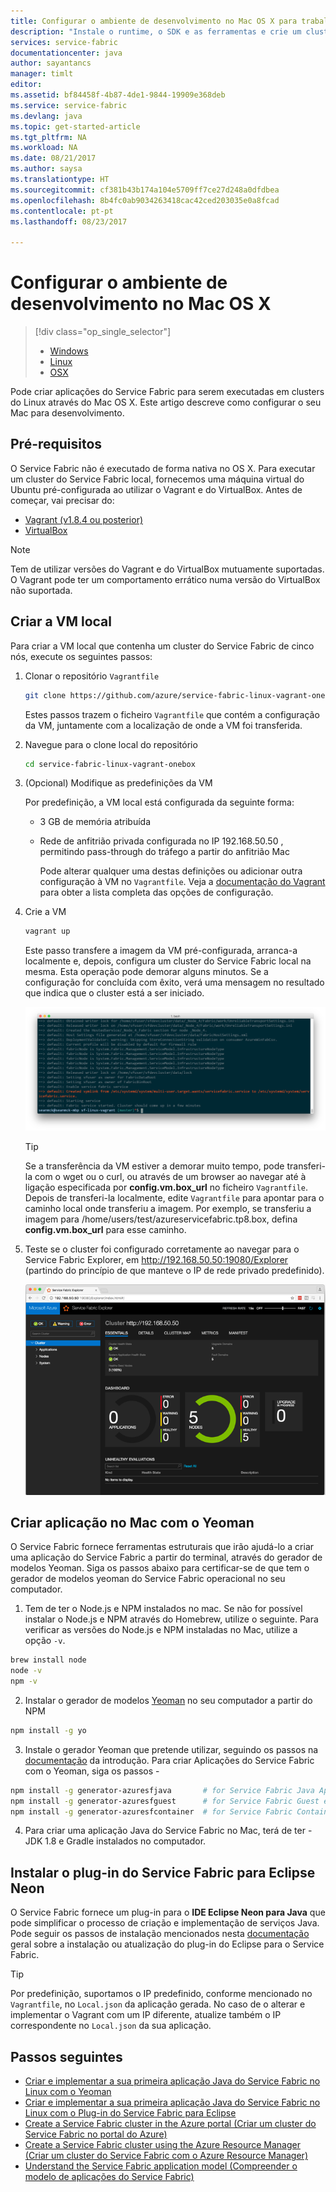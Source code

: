 ```yaml
---
title: Configurar o ambiente de desenvolvimento no Mac OS X para trabalhar com o Azure Service Fabric | Microsoft Docs
description: "Instale o runtime, o SDK e as ferramentas e crie um cluster de desenvolvimento local. Depois de concluir esta configuração, estará pronto para criar aplicações no Mac OS X."
services: service-fabric
documentationcenter: java
author: sayantancs
manager: timlt
editor: 
ms.assetid: bf84458f-4b87-4de1-9844-19909e368deb
ms.service: service-fabric
ms.devlang: java
ms.topic: get-started-article
ms.tgt_pltfrm: NA
ms.workload: NA
ms.date: 08/21/2017
ms.author: saysa
ms.translationtype: HT
ms.sourcegitcommit: cf381b43b174a104e5709ff7ce27d248a0dfdbea
ms.openlocfilehash: 8b4fc0ab9034263418cac42ced203035e0a8fcad
ms.contentlocale: pt-pt
ms.lasthandoff: 08/23/2017

---
```

# <a name="set-up-your-development-environment-on-mac-os-x"></a>Configurar o ambiente de desenvolvimento no Mac OS X
> [!div class="op_single_selector"]
> * [Windows](service-fabric-get-started.md)
> * [Linux](service-fabric-get-started-linux.md)
> * [OSX](service-fabric-get-started-mac.md)
>
>  

Pode criar aplicações do Service Fabric para serem executadas em clusters do Linux através do Mac OS X. Este artigo descreve como configurar o seu Mac para desenvolvimento.

## <a name="prerequisites"></a>Pré-requisitos
O Service Fabric não é executado de forma nativa no OS X. Para executar um cluster do Service Fabric local, fornecemos uma máquina virtual do Ubuntu pré-configurada ao utilizar o Vagrant e do VirtualBox. Antes de começar, vai precisar do:

* [Vagrant (v1.8.4 ou posterior)](http://www.vagrantup.com/downloads.html)
* [VirtualBox](http://www.virtualbox.org/wiki/Downloads)

>[!NOTE]
> Tem de utilizar versões do Vagrant e do VirtualBox mutuamente suportadas. O Vagrant pode ter um comportamento errático numa versão do VirtualBox não suportada.
>

## <a name="create-the-local-vm"></a>Criar a VM local
Para criar a VM local que contenha um cluster do Service Fabric de cinco nós, execute os seguintes passos:

1. Clonar o repositório `Vagrantfile`

    ```bash
    git clone https://github.com/azure/service-fabric-linux-vagrant-onebox.git
    ```
    Estes passos trazem o ficheiro `Vagrantfile` que contém a configuração da VM, juntamente com a localização de onde a VM foi transferida.

2. Navegue para o clone local do repositório

    ```bash
    cd service-fabric-linux-vagrant-onebox
    ```
3. (Opcional) Modifique as predefinições da VM

    Por predefinição, a VM local está configurada da seguinte forma:

   * 3 GB de memória atribuída
   * Rede de anfitrião privada configurada no IP 192.168.50.50 , permitindo pass-through do tráfego a partir do anfitrião Mac

     Pode alterar qualquer uma destas definições ou adicionar outra configuração à VM no `Vagrantfile`. Veja a [documentação do Vagrant](http://www.vagrantup.com/docs) para obter a lista completa das opções de configuração.
4. Crie a VM

    ```bash
    vagrant up
    ```

   Este passo transfere a imagem da VM pré-configurada, arranca-a localmente e, depois, configura um cluster do Service Fabric local na mesma. Esta operação pode demorar alguns minutos. Se a configuração for concluída com êxito, verá uma mensagem no resultado que indica que o cluster está a ser iniciado.

    ![Início da configuração do cluster a seguir ao aprovisionamento da VM][cluster-setup-script]

    >[!TIP]
    > Se a transferência da VM estiver a demorar muito tempo, pode transferi-la com o wget ou o curl, ou através de um browser ao navegar até à ligação especificada por **config.vm.box_url** no ficheiro `Vagrantfile`. Depois de transferi-la localmente, edite `Vagrantfile` para apontar para o caminho local onde transferiu a imagem. Por exemplo, se transferiu a imagem para /home/users/test/azureservicefabric.tp8.box, defina **config.vm.box_url** para esse caminho.
    >

5. Teste se o cluster foi configurado corretamente ao navegar para o Service Fabric Explorer, em http://192.168.50.50:19080/Explorer (partindo do princípio de que manteve o IP de rede privado predefinido).

    ![Service Fabric Explorer visto no Mac anfitrião][sfx-mac]


## <a name="create-application-on-mac-using-yeoman"></a>Criar aplicação no Mac com o Yeoman
O Service Fabric fornece ferramentas estruturais que irão ajudá-lo a criar uma aplicação do Service Fabric a partir do terminal, através do gerador de modelos Yeoman. Siga os passos abaixo para certificar-se de que tem o gerador de modelos yeoman do Service Fabric operacional no seu computador.

1. Tem de ter o Node.js e NPM instalados no mac. Se não for possível instalar o Node.js e NPM através do Homebrew, utilize o seguinte. Para verificar as versões do Node.js e NPM instaladas no Mac, utilize a opção ``-v``.

  ```bash
  brew install node
  node -v
  npm -v
  ```
2. Instalar o gerador de modelos [Yeoman](http://yeoman.io/) no seu computador a partir do NPM

  ```bash
  npm install -g yo
  ```
3. Instale o gerador Yeoman que pretende utilizar, seguindo os passos na [documentação](service-fabric-get-started-linux.md) da introdução. Para criar Aplicações do Service Fabric com o Yeoman, siga os passos -

  ```bash
  npm install -g generator-azuresfjava       # for Service Fabric Java Applications
  npm install -g generator-azuresfguest      # for Service Fabric Guest executables
  npm install -g generator-azuresfcontainer  # for Service Fabric Container Applications
  ```
4. Para criar uma aplicação Java do Service Fabric no Mac, terá de ter - JDK 1.8 e Gradle instalados no computador.


## <a name="install-the-service-fabric-plugin-for-eclipse-neon"></a>Instalar o plug-in do Service Fabric para Eclipse Neon

O Service Fabric fornece um plug-in para o **IDE Eclipse Neon para Java** que pode simplificar o processo de criação e implementação de serviços Java. Pode seguir os passos de instalação mencionados nesta [documentação](service-fabric-get-started-eclipse.md#install-or-update-the-service-fabric-plug-in-in-eclipse-neon) geral sobre a instalação ou atualização do plug-in do Eclipse para o Service Fabric.

>[!TIP]
> Por predefinição, suportamos o IP predefinido, conforme mencionado no ``Vagrantfile``, no ``Local.json`` da aplicação gerada. No caso de o alterar e implementar o Vagrant com um IP diferente, atualize também o IP correspondente no ``Local.json`` da sua aplicação.

## <a name="next-steps"></a>Passos seguintes
<!-- Links -->
* [Criar e implementar a sua primeira aplicação Java do Service Fabric no Linux com o Yeoman](service-fabric-create-your-first-linux-application-with-java.md)
* [Criar e implementar a sua primeira aplicação Java do Service Fabric no Linux com o Plug-in do Service Fabric para Eclipse](service-fabric-get-started-eclipse.md)
* [Create a Service Fabric cluster in the Azure portal (Criar um cluster do Service Fabric no portal do Azure)](service-fabric-cluster-creation-via-portal.md)
* [Create a Service Fabric cluster using the Azure Resource Manager (Criar um cluster do Service Fabric com o Azure Resource Manager)](service-fabric-cluster-creation-via-arm.md)
* [Understand the Service Fabric application model (Compreender o modelo de aplicações do Service Fabric)](service-fabric-application-model.md)

<!-- Images -->
[cluster-setup-script]: ./media/service-fabric-get-started-mac/cluster-setup-mac.png
[sfx-mac]: ./media/service-fabric-get-started-mac/sfx-mac.png
[sf-eclipse-plugin-install]: ./media/service-fabric-get-started-mac/sf-eclipse-plugin-install.png
[buildship-update]: https://projects.eclipse.org/projects/tools.buildship


